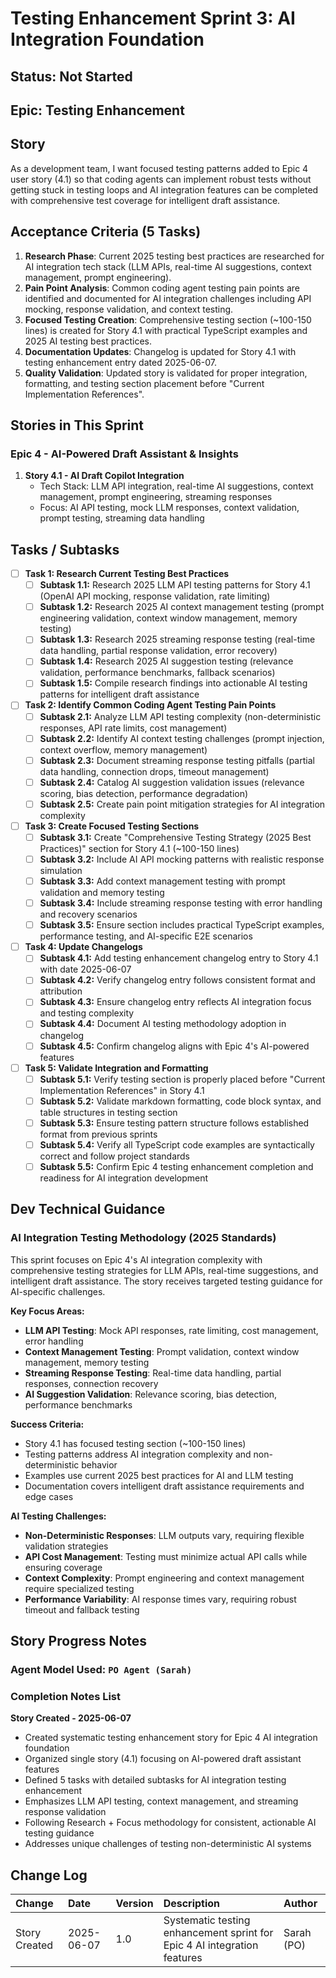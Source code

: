 # Testing Enhancement Sprint 3: AI Integration Foundation

## Status: Not Started

## Epic: Testing Enhancement

## Story

As a development team, I want focused testing patterns added to Epic 4 user story (4.1) so that coding agents can implement robust tests without getting stuck in testing loops and AI integration features can be completed with comprehensive test coverage for intelligent draft assistance.

## Acceptance Criteria (5 Tasks)

1. **Research Phase**: Current 2025 testing best practices are researched for AI integration tech stack (LLM APIs, real-time AI suggestions, context management, prompt engineering).
2. **Pain Point Analysis**: Common coding agent testing pain points are identified and documented for AI integration challenges including API mocking, response validation, and context testing.
3. **Focused Testing Creation**: Comprehensive testing section (~100-150 lines) is created for Story 4.1 with practical TypeScript examples and 2025 AI testing best practices.
4. **Documentation Updates**: Changelog is updated for Story 4.1 with testing enhancement entry dated 2025-06-07.
5. **Quality Validation**: Updated story is validated for proper integration, formatting, and testing section placement before "Current Implementation References".

## Stories in This Sprint

### Epic 4 - AI-Powered Draft Assistant & Insights

1. **Story 4.1 - AI Draft Copilot Integration**
   - Tech Stack: LLM API integration, real-time AI suggestions, context management, prompt engineering, streaming responses
   - Focus: AI API testing, mock LLM responses, context validation, prompt testing, streaming data handling

## Tasks / Subtasks

- [ ] **Task 1: Research Current Testing Best Practices**
  - [ ] **Subtask 1.1:** Research 2025 LLM API testing patterns for Story 4.1 (OpenAI API mocking, response validation, rate limiting)
  - [ ] **Subtask 1.2:** Research 2025 AI context management testing (prompt engineering validation, context window management, memory testing)
  - [ ] **Subtask 1.3:** Research 2025 streaming response testing (real-time data handling, partial response validation, error recovery)
  - [ ] **Subtask 1.4:** Research 2025 AI suggestion testing (relevance validation, performance benchmarks, fallback scenarios)
  - [ ] **Subtask 1.5:** Compile research findings into actionable AI testing patterns for intelligent draft assistance

- [ ] **Task 2: Identify Common Coding Agent Testing Pain Points**
  - [ ] **Subtask 2.1:** Analyze LLM API testing complexity (non-deterministic responses, API rate limits, cost management)
  - [ ] **Subtask 2.2:** Identify AI context testing challenges (prompt injection, context overflow, memory management)
  - [ ] **Subtask 2.3:** Document streaming response testing pitfalls (partial data handling, connection drops, timeout management)
  - [ ] **Subtask 2.4:** Catalog AI suggestion validation issues (relevance scoring, bias detection, performance degradation)
  - [ ] **Subtask 2.5:** Create pain point mitigation strategies for AI integration complexity

- [ ] **Task 3: Create Focused Testing Sections**
  - [ ] **Subtask 3.1:** Create "Comprehensive Testing Strategy (2025 Best Practices)" section for Story 4.1 (~100-150 lines)
  - [ ] **Subtask 3.2:** Include AI API mocking patterns with realistic response simulation
  - [ ] **Subtask 3.3:** Add context management testing with prompt validation and memory testing
  - [ ] **Subtask 3.4:** Include streaming response testing with error handling and recovery scenarios
  - [ ] **Subtask 3.5:** Ensure section includes practical TypeScript examples, performance testing, and AI-specific E2E scenarios

- [ ] **Task 4: Update Changelogs**
  - [ ] **Subtask 4.1:** Add testing enhancement changelog entry to Story 4.1 with date 2025-06-07
  - [ ] **Subtask 4.2:** Verify changelog entry follows consistent format and attribution
  - [ ] **Subtask 4.3:** Ensure changelog entry reflects AI integration focus and testing complexity
  - [ ] **Subtask 4.4:** Document AI testing methodology adoption in changelog
  - [ ] **Subtask 4.5:** Confirm changelog aligns with Epic 4's AI-powered features

- [ ] **Task 5: Validate Integration and Formatting**
  - [ ] **Subtask 5.1:** Verify testing section is properly placed before "Current Implementation References" in Story 4.1
  - [ ] **Subtask 5.2:** Validate markdown formatting, code block syntax, and table structures in testing section
  - [ ] **Subtask 5.3:** Ensure testing pattern structure follows established format from previous sprints
  - [ ] **Subtask 5.4:** Verify all TypeScript code examples are syntactically correct and follow project standards
  - [ ] **Subtask 5.5:** Confirm Epic 4 testing enhancement completion and readiness for AI integration development

## Dev Technical Guidance

### **AI Integration Testing Methodology (2025 Standards)**

This sprint focuses on Epic 4's AI integration complexity with comprehensive testing strategies for LLM APIs, real-time suggestions, and intelligent draft assistance. The story receives targeted testing guidance for AI-specific challenges.

**Key Focus Areas:**
- **LLM API Testing**: Mock API responses, rate limiting, cost management, error handling
- **Context Management Testing**: Prompt validation, context window management, memory testing
- **Streaming Response Testing**: Real-time data handling, partial responses, connection recovery
- **AI Suggestion Validation**: Relevance scoring, bias detection, performance benchmarks

**Success Criteria:**
- Story 4.1 has focused testing section (~100-150 lines)
- Testing patterns address AI integration complexity and non-deterministic behavior
- Examples use current 2025 best practices for AI and LLM testing
- Documentation covers intelligent draft assistance requirements and edge cases

**AI Testing Challenges:**
- **Non-Deterministic Responses**: LLM outputs vary, requiring flexible validation strategies
- **API Cost Management**: Testing must minimize actual API calls while ensuring coverage
- **Context Complexity**: Prompt engineering and context management require specialized testing
- **Performance Variability**: AI response times vary, requiring robust timeout and fallback testing

## Story Progress Notes

### Agent Model Used: `PO Agent (Sarah)`

### Completion Notes List

**Story Created - 2025-06-07**
- Created systematic testing enhancement story for Epic 4 AI integration foundation
- Organized single story (4.1) focusing on AI-powered draft assistant features
- Defined 5 tasks with detailed subtasks for AI integration testing enhancement
- Emphasizes LLM API testing, context management, and streaming response validation
- Following Research + Focus methodology for consistent, actionable AI testing guidance
- Addresses unique challenges of testing non-deterministic AI systems

## Change Log

| Change                                    | Date       | Version | Description                                     | Author     |
| :---------------------------------------- | :--------- | :------ | :---------------------------------------------- | :--------- |
| Story Created                            | 2025-06-07 | 1.0     | Systematic testing enhancement sprint for Epic 4 AI integration features | Sarah (PO) |
